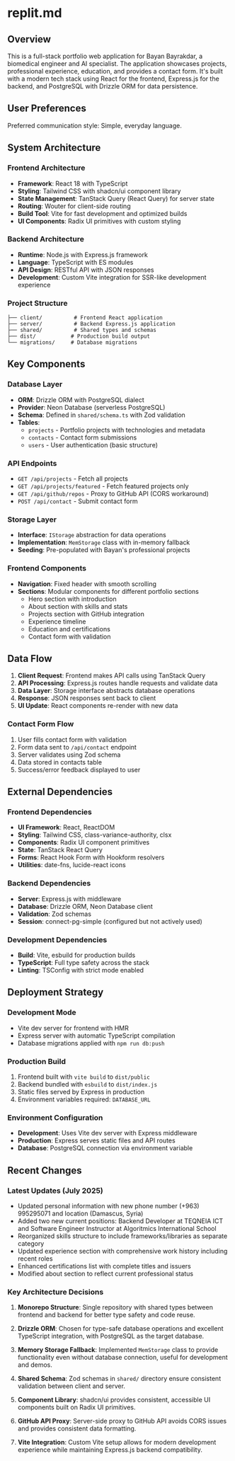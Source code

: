# replit.md

## Overview

This is a full-stack portfolio web application for Bayan Bayrakdar, a biomedical engineer and AI specialist. The application showcases projects, professional experience, education, and provides a contact form. It's built with a modern tech stack using React for the frontend, Express.js for the backend, and PostgreSQL with Drizzle ORM for data persistence.

## User Preferences

Preferred communication style: Simple, everyday language.

## System Architecture

### Frontend Architecture
- **Framework**: React 18 with TypeScript
- **Styling**: Tailwind CSS with shadcn/ui component library
- **State Management**: TanStack Query (React Query) for server state
- **Routing**: Wouter for client-side routing
- **Build Tool**: Vite for fast development and optimized builds
- **UI Components**: Radix UI primitives with custom styling

### Backend Architecture
- **Runtime**: Node.js with Express.js framework
- **Language**: TypeScript with ES modules
- **API Design**: RESTful API with JSON responses
- **Development**: Custom Vite integration for SSR-like development experience

### Project Structure
```
├── client/          # Frontend React application
├── server/          # Backend Express.js application
├── shared/          # Shared types and schemas
├── dist/           # Production build output
└── migrations/     # Database migrations
```

## Key Components

### Database Layer
- **ORM**: Drizzle ORM with PostgreSQL dialect
- **Provider**: Neon Database (serverless PostgreSQL)
- **Schema**: Defined in `shared/schema.ts` with Zod validation
- **Tables**: 
  - `projects` - Portfolio projects with technologies and metadata
  - `contacts` - Contact form submissions
  - `users` - User authentication (basic structure)

### API Endpoints
- `GET /api/projects` - Fetch all projects
- `GET /api/projects/featured` - Fetch featured projects only
- `GET /api/github/repos` - Proxy to GitHub API (CORS workaround)
- `POST /api/contact` - Submit contact form

### Storage Layer
- **Interface**: `IStorage` abstraction for data operations
- **Implementation**: `MemStorage` class with in-memory fallback
- **Seeding**: Pre-populated with Bayan's professional projects

### Frontend Components
- **Navigation**: Fixed header with smooth scrolling
- **Sections**: Modular components for different portfolio sections
  - Hero section with introduction
  - About section with skills and stats
  - Projects section with GitHub integration
  - Experience timeline
  - Education and certifications
  - Contact form with validation

## Data Flow

1. **Client Request**: Frontend makes API calls using TanStack Query
2. **API Processing**: Express.js routes handle requests and validate data
3. **Data Layer**: Storage interface abstracts database operations
4. **Response**: JSON responses sent back to client
5. **UI Update**: React components re-render with new data

### Contact Form Flow
1. User fills contact form with validation
2. Form data sent to `/api/contact` endpoint
3. Server validates using Zod schema
4. Data stored in contacts table
5. Success/error feedback displayed to user

## External Dependencies

### Frontend Dependencies
- **UI Framework**: React, ReactDOM
- **Styling**: Tailwind CSS, class-variance-authority, clsx
- **Components**: Radix UI component primitives
- **State**: TanStack React Query
- **Forms**: React Hook Form with Hookform resolvers
- **Utilities**: date-fns, lucide-react icons

### Backend Dependencies
- **Server**: Express.js with middleware
- **Database**: Drizzle ORM, Neon Database client
- **Validation**: Zod schemas
- **Session**: connect-pg-simple (configured but not actively used)

### Development Dependencies
- **Build**: Vite, esbuild for production builds
- **TypeScript**: Full type safety across the stack
- **Linting**: TSConfig with strict mode enabled

## Deployment Strategy

### Development Mode
- Vite dev server for frontend with HMR
- Express server with automatic TypeScript compilation
- Database migrations applied with `npm run db:push`

### Production Build
1. Frontend built with `vite build` to `dist/public`
2. Backend bundled with `esbuild` to `dist/index.js`
3. Static files served by Express in production
4. Environment variables required: `DATABASE_URL`

### Environment Configuration
- **Development**: Uses Vite dev server with Express middleware
- **Production**: Express serves static files and API routes
- **Database**: PostgreSQL connection via environment variable

## Recent Changes

### Latest Updates (July 2025)
- Updated personal information with new phone number (+963) 995295071 and location (Damascus, Syria)
- Added two new current positions: Backend Developer at TEQNEIA ICT and Software Engineer Instructor at Algoritmics International School
- Reorganized skills structure to include frameworks/libraries as separate category
- Updated experience section with comprehensive work history including recent roles
- Enhanced certifications list with complete titles and issuers
- Modified about section to reflect current professional status

### Key Architecture Decisions

1. **Monorepo Structure**: Single repository with shared types between frontend and backend for better type safety and code reuse.

2. **Drizzle ORM**: Chosen for type-safe database operations and excellent TypeScript integration, with PostgreSQL as the target database.

3. **Memory Storage Fallback**: Implemented `MemStorage` class to provide functionality even without database connection, useful for development and demos.

4. **Shared Schema**: Zod schemas in `shared/` directory ensure consistent validation between client and server.

5. **Component Library**: shadcn/ui provides consistent, accessible UI components built on Radix UI primitives.

6. **GitHub API Proxy**: Server-side proxy to GitHub API avoids CORS issues and provides consistent data formatting.

7. **Vite Integration**: Custom Vite setup allows for modern development experience while maintaining Express.js backend compatibility.